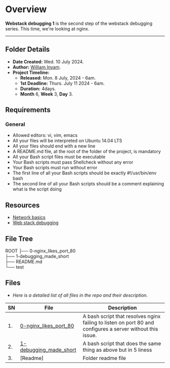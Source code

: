 # Overview #
**Webstack debugging 1** is the second step of the webstack debugging series.
This time, we're looking at nginx.

<hr/>

## Folder Details ###
- **Date Created:** Wed. 10 July 2024.
- **Author:** [William Inyam](https.//github.com/thecypherzen).
- **Project Timeline:**
  - **Released:** Mon. 8 July, 2024 - 6am.
  - **1st Deadline:** Thurs. July 11 2024 - 6am.
  - **Duration:** 4days.
  - **Month** 6, **Week** 3, **Day** 3.



## Requirements ##
### General ###
- Allowed editors: vi, vim, emacs
- All your files will be interpreted on Ubuntu 14.04 LTS
- All your files should end with a new line
- A README.md file, at the root of the folder of the project, is mandatory
- All your Bash script files must be executable
- Your Bash scripts must pass Shellcheck without any error
- Your Bash scripts must run without error
- The first line of all your Bash scripts should be exactly #!/usr/bin/env bash
- The second line of all your Bash scripts should be a comment explaining what is the script doing

## Resources ##
- [Network basics](https://www.notion.so/Network-Basics-a8893442be654f3a9f7d5f2f4fceb3d7)
- [Web stack debugging](https://www.notion.so/WebStack-Debugging-ba8d7dd00b6042b898234b85b6a0eb1e)


## File Tree ##
ROOT
├── 0-nginx_likes_port_80<br/>
├── 1-debugging_made_short<br/>
├── README.md<br/>
└── test<br/>


## Files ###
- *Here is a detailed list of all files in the repo and their description*.

| SN | File | Description                                   |
|----|------|-----------------------------------------------|
| 1. | [0-nginx_likes_port_80](https://github.com/thecypherzen/alx-system_engineering-devops/blob/main/0x0E-web_stack_debugging_1/0-nginx_likes_port_80) | A bash script that resolves nginx failing to listen on port 80  and configures a server without this issue. |
| 2. | [1-debugging_made_short](https://github.com/thecypherzen/alx-system_engineering-devops/blob/main/0x0E-web_stack_debugging_1/1-debugging_made_short) | A bash script that does the same thing as above but in 5 liness  |
| 3. | [Readme] | Folder readme file |
